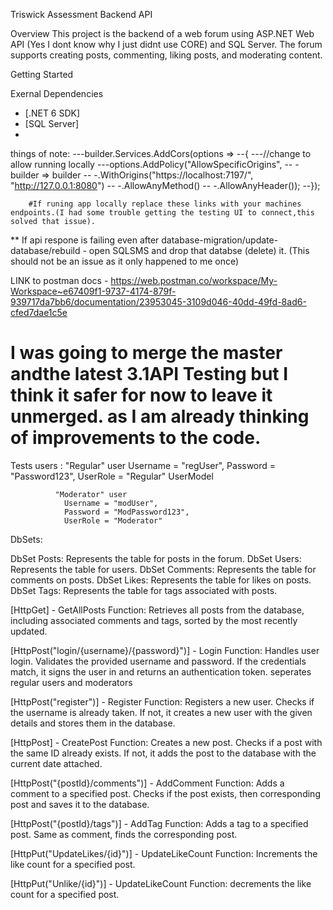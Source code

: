 Triswick Assessment Backend API

Overview
This project is the backend of a web forum using ASP.NET Web API (Yes I dont know why I just didnt use CORE) and SQL Server. The forum supports creating posts, commenting, liking posts, and moderating content.

Getting Started

Exernal Dependencies
- [.NET 6 SDK]
- [SQL Server]
- 

things of note: 
		---builder.Services.AddCors(options =>
		--{
		---//change to allow running locally
		---options.AddPolicy("AllowSpecificOrigins",
		--	-builder => builder
		--		-.WithOrigins("https://localhost:7197/", "http://127.0.0.1:8080")
		--		-.AllowAnyMethod()
		--		-.AllowAnyHeader());
		--});
		
		#If runing app locally replace these links with your machines endpoints.(I had some trouble getting the testing UI to connect,this solved that issue).

** If api respone is failing even after database-migration/update-database/rebuild - open SQLSMS and drop that databse (delete) it. (This should not be an issue as it only happened to me once)

LINK to postman docs - https://web.postman.co/workspace/My-Workspace~e67409f1-9737-4174-879f-939717da7bb6/documentation/23953045-3109d046-40dd-49fd-8ad6-cfed7dae1c5e
# I was going to merge the master andthe latest 3.1API Testing but I think it safer for now to leave it unmerged. as I am already thinking of improvements to the code.


Tests users : 	"Regular" user
				        Username = "regUser",
				Password = "Password123",
				UserRole = "Regular" UserModel
				
			  "Moderator" user
				Username = "modUser",
				Password = "ModPassword123", 
				UserRole = "Moderator"


DbSets:

DbSet<PostModel> Posts: Represents the table for posts in the forum.
DbSet<UserModel> Users: Represents the table for users.
DbSet<CommentsModel> Comments: Represents the table for comments on posts.
DbSet<LikesModel> Likes: Represents the table for likes on posts.
DbSet<TagModel> Tags: Represents the table for tags associated with posts.

[HttpGet] - GetAllPosts
Function: Retrieves all posts from the database, including associated comments and tags, sorted by the most recently updated. 

[HttpPost("login/{username}/{password}")] - Login
Function: Handles user login. Validates the provided username and password. If the credentials match, it signs the user in and returns an authentication token. seperates regular users and moderators

[HttpPost("register")] - Register
Function: Registers a new user. Checks if the username is already taken. If not, it creates a new user with the given details and stores them in the database.

[HttpPost] - CreatePost
Function: Creates a new post. Checks if a post with the same ID already exists. If not, it adds the post to the database with the current date attached.

[HttpPost("{postId}/comments")] - AddComment
Function: Adds a comment to a specified post. Checks if the post exists, then corresponding post and saves it to the database.

[HttpPost("{postId}/tags")] - AddTag
Function: Adds a tag to a specified post. Same as comment, finds the corresponding post.

[HttpPut("UpdateLikes/{id}")] - UpdateLikeCount
Function: Increments the like count for a specified post.

[HttpPut("Unlike/{id}")] - UpdateLikeCount
Function: decrements the like count for a specified post.

